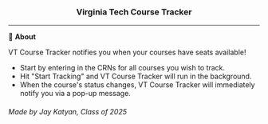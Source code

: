 <div align='center'>
  <h3>Virginia Tech Course Tracker</h3>
</div>

---
🍎 **About**

VT Course Tracker notifies you when your courses have seats available!
- Start by entering in the CRNs for all courses you wish to track.
- Hit "Start Tracking" and VT Course Tracker will run in the background.
- When the course's status changes, VT Course Tracker will immediately notify you via a pop-up message.

<h6>
Made by Jay Katyan, Class of 2025
</h6>
